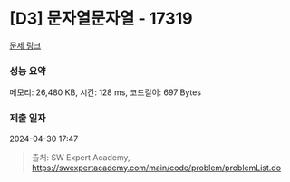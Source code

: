 # [D3] 문자열문자열 - 17319 

[문제 링크](https://swexpertacademy.com/main/code/problem/problemDetail.do?contestProbId=AYgEiwbKy48DFARP) 

### 성능 요약

메모리: 26,480 KB, 시간: 128 ms, 코드길이: 697 Bytes

### 제출 일자

2024-04-30 17:47



> 출처: SW Expert Academy, https://swexpertacademy.com/main/code/problem/problemList.do